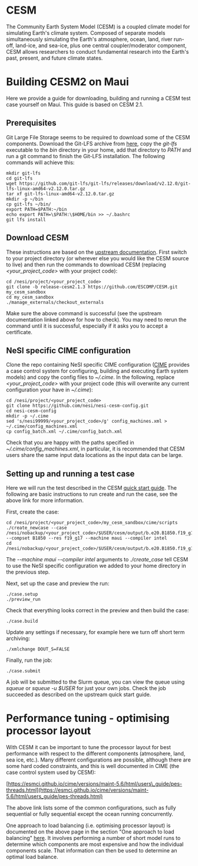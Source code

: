 CESM
====

The Community Earth System Model (CESM) is a coupled climate model for
simulating Earth's climate system. Composed of separate models
simultaneously simulating the Earth's atmosphere, ocean, land, river
run-off, land-ice, and sea-ice, plus one central coupler/moderator
component, CESM allows researchers to conduct fundamental research into
the Earth's past, present, and future climate states.

Building CESM2 on Maui
======================

Here we provide a guide for downloading, building and running a CESM
test case yourself on Maui. This guide is based on CESM 2.1.

Prerequisites
-------------

Git Large File Storage seems to be required to download some of the CESM
components. Download the Git-LFS archive from
[here](https://git-lfs.github.com/), copy the *git-lfs* executable to
the *bin* directory in your home, add that directory to *PATH* and run a
git command to finish the Git-LFS installation. The following commands
will achieve this:

    mkdir git-lfs
    cd git-lfs
    wget https://github.com/git-lfs/git-lfs/releases/download/v2.12.0/git-lfs-linux-amd64-v2.12.0.tar.gz
    tar xf git-lfs-linux-amd64-v2.12.0.tar.gz
    mkdir -p ~/bin
    cp git-lfs ~/bin/
    export PATH=$PATH:~/bin
    echo export PATH=\$PATH:\$HOME/bin >> ~/.bashrc
    git lfs install

Download CESM
-------------

These instructions are based on the [upstream
documentation](https://escomp.github.io/CESM/release-cesm2/downloading_cesm.html).
First switch to your project directory (or wherever else you would like
the CESM source to live) and then run the commands to download CESM
(replacing *\<your\_project\_code\>* with your project code):

    cd /nesi/project/<your_project_code>
    git clone -b release-cesm2.1.3 https://github.com/ESCOMP/CESM.git my_cesm_sandbox
    cd my_cesm_sandbox
    ./manage_externals/checkout_externals

Make sure the above command is successful (see the upstream
documentation linked above for how to check). You may need to rerun the
command until it is successful, especially if it asks you to accept a
certificate.

NeSI specific CIME configuration
--------------------------------

Clone the repo containing NeSI specific CIME configuration
([CIME](http://esmci.github.io/cime/versions/master/html/what_cime/index.html)
provides a case control system for configuring, building and executing
Earth system models) and copy the config files to *\~/.cime*. In the
following, replace *\<your\_project\_code\>* with your project code
(this will overwrite any current configuration your have in *\~/.cime*):

    cd /nesi/project/<your_project_code>
    git clone https://github.com/nesi/nesi-cesm-config.git
    cd nesi-cesm-config
    mkdir -p ~/.cime
    sed 's/nesi99999/<your_project_code>/g' config_machines.xml > ~/.cime/config_machines.xml
    cp config_batch.xml ~/.cime/config_batch.xml

Check that you are happy with the paths specified in
*\~/.cime/config\_machines.xml*, in particular, it is recommended that
CESM users share the same input data locations as the input data can be
large.

Setting up and running a test case
----------------------------------

Here we will run the test described in the CESM [quick start
guide](https://escomp.github.io/CESM/release-cesm2/quickstart.html). The
following are basic instructions to run create and run the case, see the
above link for more information.

First, create the case:

    cd /nesi/project/<your_project_code>/my_cesm_sandbox/cime/scripts
    ./create_newcase --case /nesi/nobackup/<your_project_code>/$USER/cesm/output/b.e20.B1850.f19_g17.test --compset B1850 --res f19_g17 --machine maui --compiler intel
    cd /nesi/nobackup/<your_project_code>/$USER/cesm/output/b.e20.B1850.f19_g17.test

The *\--machine maui \--compiler intel* arguments to *./create\_case*
tell CESM to use the NeSI specific configuration we added to your home
directory in the previous step.

Next, set up the case and preview the run:

    ./case.setup
    ./preview_run

Check that everything looks correct in the preview and then build the
case:

    ./case.build

Update any settings if necessary, for example here we turn off short
term archiving:

    ./xmlchange DOUT_S=FALSE

Finally, run the job:

    ./case.submit

A job will be submitted to the Slurm queue, you can view the queue using
*squeue* or *squeue -u \$USER* for just your own jobs. Check the job
succeeded as described on the upstream quick start guide.

Performance tuning - optimising processor layout
================================================

With CESM it can be important to tune the processor layout for best
performance with respect to the different components (atmosphere, land,
sea ice, etc.). Many different configurations are possible, although
there are some hard coded constraints, and this is well documented in
CIME (the case control system used by CESM):

[https://esmci.github.io/cime/versions/maint-5.6/html/users\_guide/pes-threads.html](https://esmci.github.io/cime/versions/maint-5.6/html/users_guide/pes-threads.html)

The above link lists some of the common configurations, such as fully
sequential or fully sequential except the ocean running concurrently.

One approach to load balancing (i.e. optimising processor layout) is
documented on the above page in the section \"One approach to load
balancing\"
[here](https://esmci.github.io/cime/versions/maint-5.6/html/users_guide/pes-threads.html).
It involves performing a number of short model runs to determine which
components are most expensive and how the individual components scale.
That information can then be used to determine an optimal load balance.

 
